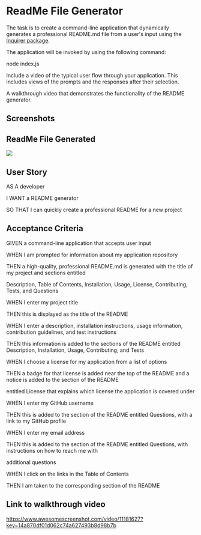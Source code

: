 # ReadMe File Generator

The task is to create a command-line application that dynamically generates a professional README.md file from a user's input using the [Inquirer package](https://www.npmjs.com/package/inquirer).


The application will be invoked by using the following command:

node index.js

Include a video of the typical user flow through your application. This includes views of the prompts and the responses after their selection.


A walkthrough video that demonstrates the functionality of the README generator.


## Screenshots


## ReadMe File Generated

<img src="./CustonReadMe.md">


## User Story

AS A developer

I WANT a README generator

SO THAT I can quickly create a professional README for a new project


## Acceptance Criteria

GIVEN a command-line application that accepts user input

WHEN I am prompted for information about my application repository

THEN a high-quality, professional README.md is generated with the title of my project and sections entitled 

Description, Table of Contents, Installation, Usage, License, Contributing, Tests, and Questions

WHEN I enter my project title

THEN this is displayed as the title of the README

WHEN I enter a description, installation instructions, usage information, contribution guidelines, and test 
instructions

THEN this information is added to the sections of the README entitled Description, Installation, Usage, Contributing, 
and Tests

WHEN I choose a license for my application from a list of options

THEN a badge for that license is added near the top of the README and a notice is added to the section of the README

entitled License that explains which license the application is covered under

WHEN I enter my GitHub username

THEN this is added to the section of the README entitled Questions, with a link to my GitHub profile

WHEN I enter my email address

THEN this is added to the section of the README entitled Questions, with instructions on how to reach me with

additional questions

WHEN I click on the links in the Table of Contents

THEN I am taken to the corresponding section of the README




## Link to walkthrough video

https://www.awesomescreenshot.com/video/11181627?key=14a870df01d062c74a627493b8d98b7b
